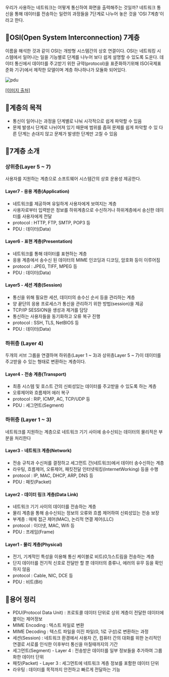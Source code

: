 우리가 사용하는 네트워크는 어떻게 통신하여 화면을 출력해주는 것일까? 네트워크 통신을 통해 데이터를 전송하는 일련의 과정들을 7단계로 나누어 놓은 것을 'OSI 7계층'이라고 한다.

##  📍OSI(Open System Interconnection) 7계층

 이름을 해석한 것과 같이 OSI는 개방형 시스템간의 상호 연결이다. OSI는 네트워킹 시스템에서 일어나는 일을 기능별로 단계를 나누어 보다 쉽게 설명할 수 있도록 도운다. 데이터 통신에서 데이터를 주고받기 위한 규약(protocol)을 표준화하기위해 ISO(국제표준화 기구)에서 제작한 모델이며 계층 하나하나가 모듈화 되어있다.

![pdu](https://user-images.githubusercontent.com/70738281/132126967-19471f31-a363-4af4-b232-0c6da5a66f79.png)

[[이미지 출처]](http://pigbrain.github.io/network/2017/03/08/OSI7_on_Network)

## 🧷계층의 목적

+ 통신이 일어나는 과정을 단계별로 나눠 시각적으로 쉽게 파악할 수 있음 
+ 문제 발생시 단계로 나뉘어져 있기 때문에 범위를 좁혀 문제를 쉽게 파악할 수 있 다른 단계는 손대지 않고 문제가 발생한 단계만 고칠 수 있음

## 📜7계층 소개

### 상위층(Layer 5 ~ 7)

사용자를 지원하는 계층으로 소프트웨어 시스템간의 상호 운용성 제공한다.

#### Layer7 - 응용 계층(Application)

+ 네트워크를 제공하며 유일하게 사용자에게 보여지는 계층
+ 사용자로부터 입력받은 정보를 하위계층으로 수신하거나 하위계층에서 송신한 데이터를 사용자에게 전달 
+ protocol : HTTP, FTP, SMTP, POP3 등
+ PDU : 데이터(Data)
  <!--PDU : 프르토콜 데이터 단위-->

#### Layer6 - 표현 계층(Presentation)

+ 네트워크를 통해 데이터를 표현하는 계층
+ 응용 계층에서 송수신 된 데이터의 MIME 인코딩과 디코딩, 암호화 등이 이루어짐
+ protocol : JPEG, TIFF, MPEG 등
+ PDU : 데이터(Data)

#### Layer5 - 세션 계층(Session)

+ 통신을 위해 필요한 세션, 데이터의 송수신 순서 등을 관리하는 계층
+ 양 끝단의 응용 프로세스가 통신을 관리하기 위한 방법(session)을 제공
+ TCP/IP SESSION을 생성과 제거를 담당
+ 통신하는 사용자들을 동기화하고 오류 복구 진행
+ protocol : SSH, TLS, NetBIOS 등
+ PDU : 데이터(Data)

### 하위층 (Layer 4)

두개의 서브 그룹을 연결하며 하위층(Layer 1 ~ 3)과 상위층Layer 5 ~ 7)이 데이터를 주고받을 수 있는 형태로 변환하는 계층이다.

#### Layer4 - 전송 계층(Transport)

+ 최종 시스템 및 호스트 간의 신뢰성있는 데이터를 주고받을 수 있도록 하는 계층
+ 오류제어와 흐름제어 에러 복구
+ protocol : RIP, ICMP, AC, TCP/UDP 등
+ PDU : 세그먼트(Segment)
  <!--주로 tcp프로토콜을 주로 사용, 전송계층 통신 프로토콜 중 하나
  데이터 전송 단위는 : TCP(전송 제어 프로토콜/ 신뢰성 있음, 연결지향적) : segment, UDP(비연결성, 신뢰성 없음) : datagram
  -->

### 하위층 (Layer 1 ~ 3)

네트워크를 지원하는 계층으로 네트워크 기기 사이에 송수신되는 데이터의 물리적은 부분을 처리한다

#### Layer3 - 네트워크 계층(Network)

+ 전송 규칙과 수신처를 결정하고 세그먼트 간(네트워크)에서 데이터 송수신하는 계층
+ 라우팅, 흐름제어, 오류제어, 패킷전달 인터넷워킹(InternetWorking) 등을 수행
+ protocol : IP, MAC, DHCP, ARP, DNS 등
+ PDU : 패킷(Packet)

#### Layer2 - 데이터 링크 계층(Data Link)

+ 네트워크 기기 사이의 데이터를 전송하는 계층
+ 물리 계층을 통해 송수신되는 정보의 오류와 흐름 제어하여 신뢰성있는 전송 보장
+ 부계층 : 매체 접근 제어(MAC), 논리적 연결 제어(LLC)
+ protocol : 이더넷, MAC, Wifi 등
+ PDU : 프레임(Frame)
  <!--대표장비 : 브릿지, 스위치-->

#### Layer1 - 물리 계층(Physical)

+ 전기, 기계적인 특성을 이용해 통신 케이블로 비트(0,1)스트림을 전송하는 계층
+ 단지 데이터를 전기적 신호로 전달만 할 뿐 데이터의 종류나, 에러의 유무 등을 확인하지 않음
+ protocol : Cable, NIC, DCE 등
+ PDU : 비트(Bit)
  <!---->

## 📢용어 정리

+ PDU(Protocol Data Unit) : 프로토콜 데이터 단위로 상위 계층이 전달한 데이터에 붙이는 제어정보
+ MIME Encoding : 텍스트 파일로 변환
+ MIME Decoding : 텍스트 파일을 이진 파일(0, 1로 구성)로 변환하는 과정
+ 세션(Session) : 네트워크 환경에서 사용자 간, 컴퓨터 간의 대화를 위한 논리적인 연결로 서로를 인식한 이후부터 통신을 마칠때까지의 기간
+ 세그먼트(Segment) - Layer 4 : 전송받은 데이터를 일부 정보들을 추가하여 그룹화한 데이터 단위
+ 패킷(Packet) - Layer 3 : 세그먼트에 네트워크 계층 정보를 포함한 데이터 단위
+ 라우팅 : 데이터를 목적까지 안전하고 빠르게 전달하는 기능
